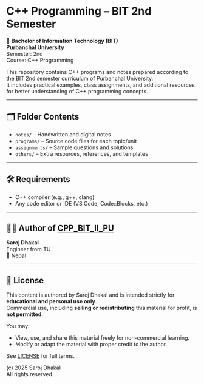 # C++ Programming – BIT 2nd Semester

📘 **Bachelor of Information Technology (BIT)**  
**Purbanchal University**  
Semester: 2nd  
Course: C++ Programming

This repository contains C++ programs and notes prepared according to the BIT 2nd semester curriculum of Purbanchal University.  
It includes practical examples, class assignments, and additional resources for better understanding of C++ programming concepts.

---

## 🗂️ Folder Contents

- `notes/` – Handwritten and digital notes  
- `programs/` – Source code files for each topic/unit  
- `assignments/` – Sample questions and solutions  
- `others/` – Extra resources, references, and templates  

---

## 🛠️ Requirements

- C++ compiler (e.g., g++, clang)  
- Any code editor or IDE (VS Code, Code::Blocks, etc.)  

---

## 👨‍💻 Author of [CPP_BIT_II_PU](https://github.com/dsarojdhakal/CPP_BIT_II_PU)

**Saroj Dhakal**  
Engineer from TU  
📍 Nepal  

---

## 📄 License

This content is authored by Saroj Dhakal and is intended strictly for **educational and personal use only**.  
Commercial use, including **selling or redistributing** this material for profit, is **not permitted**.

You may:
- View, use, and share this material freely for non-commercial learning.
- Modify or adapt the material with proper credit to the author.

See [LICENSE](./LICENSE) for full terms.

(c) 2025 Saroj Dhakal  
All rights reserved.